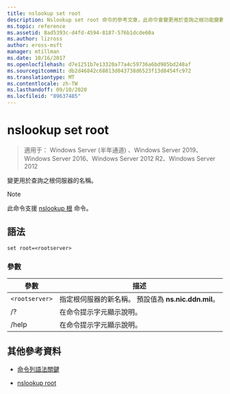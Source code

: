 ```yaml
---
title: nslookup set root
description: Nslookup set root 命令的參考文章，此命令會變更用於查詢之根功能變數名稱伺服器的名稱。
ms.topic: reference
ms.assetid: 8ad5393c-d4fd-4594-8187-576b1dcde60a
ms.author: lizross
author: eross-msft
manager: mtillman
ms.date: 10/16/2017
ms.openlocfilehash: d7e1251b7e13320a77a4c59736a6bd985bd248af
ms.sourcegitcommit: db2d46842c68813d043738d6523f13d8454fc972
ms.translationtype: MT
ms.contentlocale: zh-TW
ms.lasthandoff: 09/10/2020
ms.locfileid: "89637485"
---
```

# <a name="nslookup-set-root"></a>nslookup set root

> 適用于： Windows Server (半年通道) 、Windows Server 2019、Windows Server 2016、Windows Server 2012 R2、Windows Server 2012

變更用於查詢之根伺服器的名稱。

> [!NOTE]
> 此命令支援 [nslookup 根](nslookup-root.md) 命令。

## <a name="syntax"></a>語法

```
set root=<rootserver>
```

### <a name="parameters"></a>參數

| 參數 | 描述 |
| ---------- | ---------- |
| `<rootserver>` | 指定根伺服器的新名稱。 預設值為 **ns.nic.ddn.mil**。 |
| /? | 在命令提示字元顯示說明。 |
| /help | 在命令提示字元顯示說明。 |

## <a name="additional-references"></a>其他參考資料

- [命令列語法關鍵](command-line-syntax-key.md)

- [nslookup root](nslookup-root.md)
